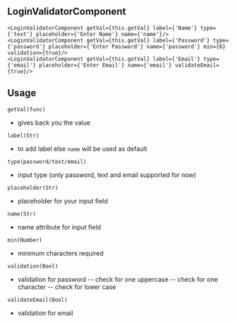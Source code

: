 ## LoginValidatorComponent

```
<LoginValidatorComponent getVal={this.getVal} label={'Name'} type={'text'} placeholder={'Enter Name'} name={'name'}/>
<LoginValidatorComponent getVal={this.getVal} label={'Password'} type={'password'} placeholder={'Enter Password'} name={'password'} min={6} validation={true}/>
<LoginValidatorComponent getVal={this.getVal} label={'Email'} type={'email'} placeholder={'Enter Email'} name={'email'} validateEmail={true}/>
```
## Usage
```
getVal(func)
```
- gives back you the value

```
label(Str)
```
- to add label else `name` will be used as default

```
type(password/text/email)
```
- input type (only password, text and email supported for now)

```
placeholder(Str)
```
- placeholder for your input field 

```
name(Str)
```
- name attribute for input field

```
min(Number)
```
- minimum characters required 

 ```
 validation(Bool)
 ```
 - validation for password 
 -- check for one uppercase
 -- check for one character
 -- check for lower case

```
validateEmail(Bool)
```
- validation for email